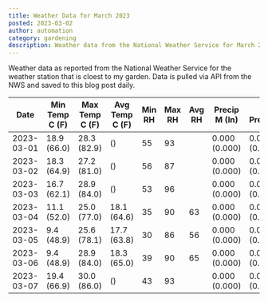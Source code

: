 ```yaml
---
title: Weather Data for March 2023
posted: 2023-03-02
author: automation
category: gardening
description: Weather data from the National Weather Service for March 2023
---
```


Weather data as reported from the National Weather Service for the weather station 
that is cloest to my garden. Data is pulled via API from the NWS and saved to this 
blog post daily.

|Date|Min Temp C (F)|Max Temp C (F)|Avg Temp C (F)|Min RH|Max RH|Avg RH|Precip M (In)|Avg Precip/Hr|
|---|---|---|---|---|---|---|---|---|
|2023-03-01|18.9 (66.0)|28.3 (82.9)| ()|55|93||0.000 (0.000)|0.000 (0.000)|
|2023-03-02|18.3 (64.9)|27.2 (81.0)| ()|56|87||0.000 (0.000)|0.000 (0.000)|
|2023-03-03|16.7 (62.1)|28.9 (84.0)| ()|53|96||0.000 (0.000)|0.000 (0.000)|
|2023-03-04|11.1 (52.0)|25.0 (77.0)|18.1 (64.6)|35|90|63|0.000 (0.000)|0.000 (0.000)|
|2023-03-05|9.4 (48.9)|25.6 (78.1)|17.7 (63.8)|30|86|56|0.000 (0.000)|0.000 (0.000)|
|2023-03-06|9.4 (48.9)|28.9 (84.0)|18.3 (65.0)|39|90|65|0.000 (0.000)|0.000 (0.000)|
|2023-03-07|19.4 (66.9)|30.0 (86.0)| ()|43|93||0.000 (0.000)|0.000 (0.000)|
